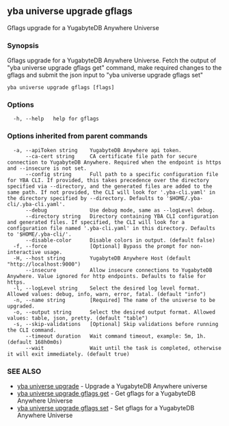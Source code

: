 ## yba universe upgrade gflags

Gflags upgrade for a YugabyteDB Anywhere Universe

### Synopsis

Gflags upgrade for a YugabyteDB Anywhere Universe. Fetch the output of "yba universe upgrade gflags get" command, make required changes to the gflags and submit the json input to "yba universe upgrade gflags set"

```
yba universe upgrade gflags [flags]
```

### Options

```
  -h, --help   help for gflags
```

### Options inherited from parent commands

```
  -a, --apiToken string    YugabyteDB Anywhere api token.
      --ca-cert string     CA certificate file path for secure connection to YugabyteDB Anywhere. Required when the endpoint is https and --insecure is not set.
      --config string      Full path to a specific configuration file for YBA CLI. If provided, this takes precedence over the directory specified via --directory, and the generated files are added to the same path. If not provided, the CLI will look for '.yba-cli.yaml' in the directory specified by --directory. Defaults to '$HOME/.yba-cli/.yba-cli.yaml'.
      --debug              Use debug mode, same as --logLevel debug.
      --directory string   Directory containing YBA CLI configuration and generated files. If specified, the CLI will look for a configuration file named '.yba-cli.yaml' in this directory. Defaults to '$HOME/.yba-cli/'.
      --disable-color      Disable colors in output. (default false)
  -f, --force              [Optional] Bypass the prompt for non-interactive usage.
  -H, --host string        YugabyteDB Anywhere Host (default "http://localhost:9000")
      --insecure           Allow insecure connections to YugabyteDB Anywhere. Value ignored for http endpoints. Defaults to false for https.
  -l, --logLevel string    Select the desired log level format. Allowed values: debug, info, warn, error, fatal. (default "info")
  -n, --name string        [Required] The name of the universe to be upgraded.
  -o, --output string      Select the desired output format. Allowed values: table, json, pretty. (default "table")
  -s, --skip-validations   [Optional] Skip validations before running the CLI command.
      --timeout duration   Wait command timeout, example: 5m, 1h. (default 168h0m0s)
      --wait               Wait until the task is completed, otherwise it will exit immediately. (default true)
```

### SEE ALSO

* [yba universe upgrade](yba_universe_upgrade.md)	 - Upgrade a YugabyteDB Anywhere universe
* [yba universe upgrade gflags get](yba_universe_upgrade_gflags_get.md)	 - Get gflags for a YugabyteDB Anywhere Universe
* [yba universe upgrade gflags set](yba_universe_upgrade_gflags_set.md)	 - Set gflags for a YugabyteDB Anywhere Universe

